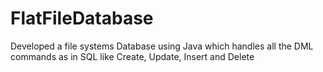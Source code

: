 # FlatFileDatabase
Developed a file systems Database using Java which handles all the DML commands as in SQL like Create, Update, Insert and Delete
